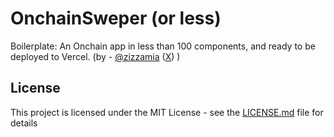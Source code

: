 <p align="center">

</p>

# OnchainSweper (or less)

Boilerplate: An Onchain app in less than 100 components, and ready to be deployed to Vercel. (by - [@zizzamia](https://github.com/zizzamia.png) ([X](https://twitter.com/Zizzamia))
)

## License

This project is licensed under the MIT License - see the [LICENSE.md](LICENSE.md) file for details
